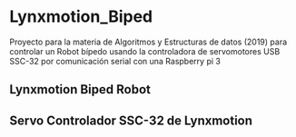 # Lynxmotion_Biped
Proyecto para la materia de Algoritmos y Estructuras de datos (2019) para controlar un Robot bípedo usando la controladora de servomotores USB SSC-32 por comunicación serial con una Raspberry pi 3

## Lynxmotion Biped Robot

## Servo Controlador SSC-32 de Lynxmotion

